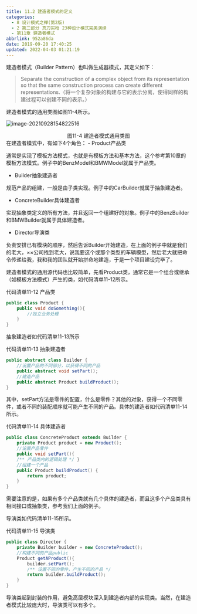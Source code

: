 ```yaml
---
title: 11.2 建造者模式的定义
categories: 
  - 8 设计模式之禅(第2版)
  - 2 第二部分 真刀实枪 23种设计模式完美演绎
  - 第11章 建造者模式
abbrlink: 952a86da
date: 2019-09-20 17:40:25
updated: 2022-04-03 01:21:19
---
```

建造者模式（Builder Pattern）也叫做生成器模式，其定义如下：

> Separate the construction of a complex object from its representation so that the same construction process can create different representations.（将一个复杂对象的构建与它的表示分离，使得同样的构建过程可以创建不同的表示。）

建造者模式的通用类图如图11-4所示。

![image-20210928154822516](https://gitee.com/XiaoLan223/images/raw/master/Blog/Sum/20210928154822.png)

<center>图11-4 建造者模式通用类图</center>
在建造者模式中，有如下4个角色：
- Product产品类

通常是实现了模板方法模式，也就是有模板方法和基本方法，这个参考第10章的模板方法模式。例子中的BenzModel和BMWModel就属于产品类。

- Builder抽象建造者

规范产品的组建，一般是由子类实现。例子中的CarBuilder就属于抽象建造者。

- ConcreteBuilder具体建造者

实现抽象类定义的所有方法，并且返回一个组建好的对象。例子中的BenzBuilder和BMWBuilder就属于具体建造者。

- Director导演类

负责安排已有模块的顺序，然后告诉Builder开始建造，在上面的例子中就是我们的老大，××公司找到老大，说我要这个或那个类型的车辆模型，然后老大就把命令传递给我，我和我的团队就开始拼命地建造，于是一个项目建设完毕了。

建造者模式的通用源代码也比较简单，先看Product类，通常它是一个组合或继承（如模板方法模式）产生的类，如代码清单11-12所示。

代码清单11-12 产品类
```java
public class Product {
    public void doSomething(){
        //独立业务处理
    }
}
```
抽象建造者如代码清单11-13所示

代码清单11-13 抽象建造者
```java
public abstract class Builder {
    //设置产品的不同部分，以获得不同的产品
    public abstract void setPart();
    //建造产品
    public abstract Product buildProduct();
}
```
其中，setPart方法是零件的配置，什么是零件？其他的对象，获得一个不同零件，或者不同的装配顺序就可能产生不同的产品。具体的建造者如代码清单11-14所示。

代码清单11-14 具体建造者
```java
public class ConcreteProduct extends Builder {
    private Product product = new Product();
    //设置产品零件
    public void setPart(){
    /** 产品类内的逻辑处理 */ }
    //组建一个产品
    public Product buildProduct() {
        return product;
    }
}
```
需要注意的是，如果有多个产品类就有几个具体的建造者，而且这多个产品类具有相同接口或抽象类，参考我们上面的例子。

导演类如代码清单11-15所示。

代码清单11-15 导演类
```java
public class Director {
    private Builder builder = new ConcreteProduct();
    //构建不同的产品public
    Product getAProduct(){
        builder.setPart();
        /** 设置不同的零件，产生不同的产品 */ 
        return builder.buildProduct();
    }
}
```
导演类起到封装的作用，避免高层模块深入到建造者内部的实现类。当然，在建造者模式比较庞大时，导演类可以有多个。
